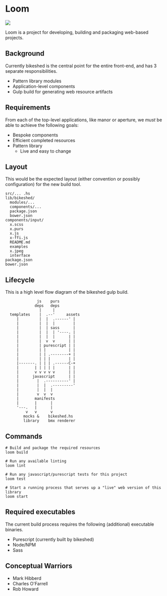 Loom
====

![](http://www.nico71.fr/wp-content/gallery/lowressmallloombi/Small_Mechanical_Loom_page_57.jpg)

Loom is a project for developing, building and packaging web-based projects.

## Background

Currently bikeshed is the central point for the entire front-end, and has 3 separate responsibilities.

- Pattern library modules
- Application-level components
- Gulp build for generating web resource artifacts

## Requirements

From each of the top-level applications, like manor or aperture, we _must_ be able to achieve the following goals:

- Bespoke components
- Efficient completed resources
- Pattern library
   - Live and easy to change

## Layout

This would be the expected layout (either convention or possibly configuration) for the new build tool.

```
src/... .hs
lib/bikeshed/
  modules/...
  components/...
  package.json
  bower.json
components/input/
  x.scss
  x.purs
  x.js
  x-ffi.js
  README.md
  examples
  x.jpeg
  interface
package.json
bower.json
```

## Lifecycle

This is a high level flow diagram of the bikeshed gulp build.

```
              js    purs
             deps   deps
               |     |
  templates    |  .--'     assets
     |         |  |  .------' |
     |         |  |  |        |
     |         |  | sass      |
     |         |  |  | '----. |
     |         |  |  |      | |
     |         |  v  v      | |
     |         | purescript | |
     |         | |          | |
     |         | | .--------+ |
     |         | | |        | |
     |-------. | | | .------C-+
     |       | | | | |      | |
     |       v v v v v      | |
     |      javascript      | |
     |        |  .----------' |
     |        |  |  .---------'
     |        |  |  |
     |        v  v  v
     |       manifests
     |       |      |
     '---.   |      |
         v   v      v
        mocks &    bikeshed.hs
        library    bmx renderer
```

## Commands

```
# Build and package the required resources
loom build

# Run any available linting
loom lint

# Run any javascript/purescript tests for this project
loom test

# Start a running process that serves up a "live" web version of this library
loom start
```

## Required executables

The current build process requires the following (additional) executable binaries.

- Purescript (currently built by bikeshed)
- Node/NPM
- Sass

## Conceptual Warriors

- Mark Hibberd
- Charles O'Farrell
- Rob Howard
